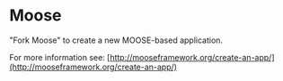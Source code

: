 Moose
=====

"Fork Moose" to create a new MOOSE-based application.

For more information see: [http://mooseframework.org/create-an-app/](http://mooseframework.org/create-an-app/)
